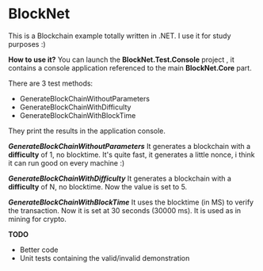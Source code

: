 # BlockNet
This is a Blockchain example totally written in .NET. I use it for study purposes :) 


**How to use it?**
You can launch the **BlockNet.Test.Console** project , it contains a console application referenced to the main **BlockNet.Core** part.

There are 3 test methods:

- GenerateBlockChainWithoutParameters
- GenerateBlockChainWithDifficulty
- GenerateBlockChainWithBlockTime

They print the results in the application console.

***GenerateBlockChainWithoutParameters***
It generates a blockchain with a **difficulty** of 1, no blocktime.
It's quite fast, it generates a little nonce, i think it can run good on every machine :) 

***GenerateBlockChainWithDifficulty***
It generates a blockchain with a **difficulty** of N, no blocktime.
Now the value is set to 5.

***GenerateBlockChainWithBlockTime***
It uses the blocktime (in MS) to verify the transaction.
Now it is set at 30 seconds (30000 ms).
It is used as in mining for crypto.

**TODO**
- Better code
- Unit tests containing the valid/invalid demonstration

